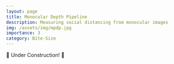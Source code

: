 ```yaml
---
layout: page
title: Monocular Depth Pipeline
description: Measuring social distancing from monocular images
img: /assets/img/mpdp.jpg
importance: 3
category: Bite-Size
---
```


:construction: Under Construction! :construction: